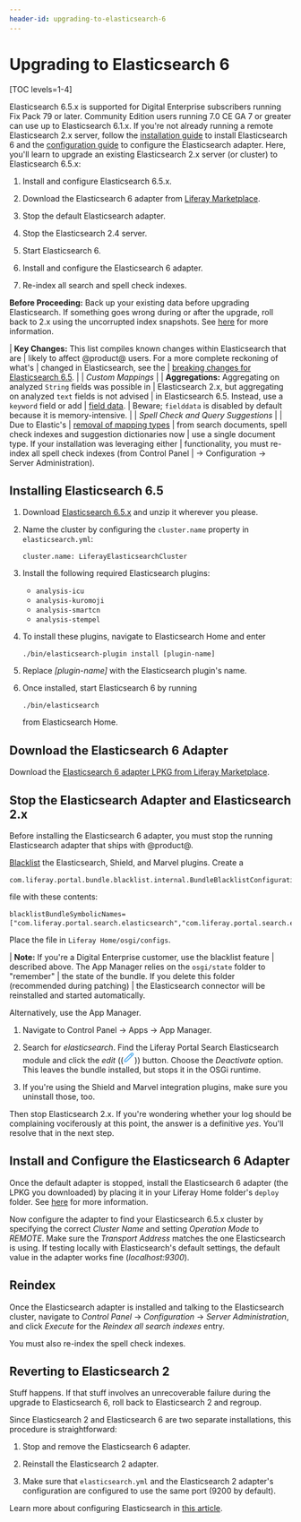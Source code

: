 ```yaml
---
header-id: upgrading-to-elasticsearch-6
---
```


# Upgrading to Elasticsearch 6

[TOC levels=1-4]

Elasticsearch 6.5.x is supported for Digital Enterprise subscribers running Fix
Pack 79 or later. Community Edition users running 7.0 CE GA 7 or greater can
use up to Elasticsearch 6.1.x. If you're not already running a remote
Elasticsearch 2.x server, follow the 
[installation guide](/docs/7-0/deploy/-/knowledge_base/d/installing-elasticsearch) 
to install Elasticsearch 6 and the 
[configuration guide](/docs/7-0/deploy/-/knowledge_base/d/configuring-elasticsearch-for-liferay-0) 
to configure the Elasticsearch adapter. Here, you'll learn to upgrade an
existing Elasticsearch 2.x server (or cluster) to Elasticsearch 6.5.x: 

1.  Install and configure Elasticsearch 6.5.x.

3.  Download the Elasticsearch 6 adapter from 
    [Liferay Marketplace](https://web.liferay.com/marketplace).

4.  Stop the default Elasticsearch adapter.

5.  Stop the Elasticsearch 2.4 server.

6.  Start Elasticsearch 6.

7.  Install and configure the Elasticsearch 6 adapter.

8.  Re-index all search  and spell check indexes.

**Before Proceeding:** Back up your existing data before upgrading
Elasticsearch. If something goes wrong during or after the upgrade, roll
back to 2.x using the uncorrupted index snapshots. See
[here](/docs/7-0/deploy/-/knowledge_base/d/backing-up-elasticsearch)
for more information.

| **Key Changes:** This list compiles known changes within Elasticsearch that are
| likely to affect @product@ users. For a more complete reckoning of what's
| changed in Elasticsearch, see the
| [breaking changes for Elasticsearch 6.5](https://www.elastic.co/guide/en/elasticsearch/reference/6.5/breaking-changes.html).
| 
| *Custom Mappings*
| 
| **Aggregations:** Aggregating on analyzed `String` fields was possible in
| Elasticsearch 2.x, but aggregating on analyzed `text` fields is not advised
| in Elasticsearch 6.5. Instead, use a `keyword` field or add
| [field data](https://www.elastic.co/guide/en/elasticsearch/reference/6.5/fielddata.html).
| Beware; `fielddata` is disabled by default because it is memory-intensive.
| 
| *Spell Check and Query Suggestions*
| 
| Due to Elastic's
| [removal of mapping types](https://www.elastic.co/guide/en/elasticsearch/reference/6.5/removal-of-types.html)
| from search documents, spell check indexes and suggestion dictionaries now
| use a single document type. If your installation was leveraging either
| functionality, you must re-index all spell check indexes (from Control Panel
| &rarr; Configuration &rarr; Server Administration).

## Installing Elasticsearch 6.5

1.  Download 
    [Elasticsearch 6.5.x](https://www.elastic.co/downloads/past-releases)
    and unzip it wherever you please.

2.  Name the cluster by configuring the `cluster.name` property in
    `elasticsearch.yml`:

        cluster.name: LiferayElasticsearchCluster

3.  Install the following required Elasticsearch plugins:

    -  `analysis-icu`
    -  `analysis-kuromoji`
    -  `analysis-smartcn`
    -  `analysis-stempel`

4.  To install these plugins, navigate to Elasticsearch Home and enter

        ./bin/elasticsearch-plugin install [plugin-name]

5.  Replace *[plugin-name]* with the Elasticsearch plugin's name.

6.  Once installed, start Elasticsearch 6 by running

        ./bin/elasticsearch

    from Elasticsearch Home.

## Download the Elasticsearch 6 Adapter

Download the 
[Elasticsearch 6 adapter LPKG from Liferay Marketplace](https://web.liferay.com/marketplace).

## Stop the Elasticsearch Adapter and Elasticsearch 2.x

Before installing the Elasticsearch 6 adapter, you must stop the running
Elasticsearch adapter that ships with @product@. 
 
[Blacklist](/docs/7-0/user/-/knowledge_base/u/blacklisting-osgi-modules) 
the Elasticsearch, Shield, and Marvel plugins. Create a 

    com.liferay.portal.bundle.blacklist.internal.BundleBlacklistConfiguration.config

file with these contents:

    blacklistBundleSymbolicNames=["com.liferay.portal.search.elasticsearch","com.liferay.portal.search.elasticsearch.shield","com.liferay.portal.search.elasticsearch.marvel.web"]

Place the file in `Liferay Home/osgi/configs`.

| **Note:** If you're a Digital Enterprise customer, use the blacklist feature
| described above. The App Manager relies on the `osgi/state` folder to "remember"
| the state of the bundle. If you delete this folder (recommended during patching)
| the Elasticsearch connector will be reinstalled and started automatically.

Alternatively, use the App Manager.

1.  Navigate to Control Panel &rarr; Apps &rarr; App Manager.

2.  Search for *elasticsearch*. Find the Liferay Portal Search Elasticsearch
    module and click the *edit* ((![Edit](../../images/icon-edit.png))) button.
    Choose the *Deactivate* option. This leaves the bundle installed, but stops
    it in the OSGi runtime.

3.  If you're using the Shield and Marvel integration plugins, make sure you
    uninstall those, too.

Then stop Elasticsearch 2.x. If you're wondering whether your log should be
complaining vociferously at this point, the answer is a definitive *yes*. You'll
resolve that in the next step.

## Install and Configure the Elasticsearch 6 Adapter

Once the default adapter is stopped, install the Elasticsearch 6 adapter (the
LPKG you downloaded) by placing it in your Liferay Home folder's `deploy`
folder.
See 
[here](/docs/7-0/user/-/knowledge_base/u/installing-apps-manually#using-your-file-system-to-install-apps)
for more information.

<!--It starts automatically with log messages like this:

Add when possible -->
Now configure the adapter to find your Elasticsearch 6.5.x cluster by specifying
the correct *Cluster Name* and setting *Operation Mode* to *REMOTE*. Make sure
the *Transport Address* matches the one Elasticsearch is using. If testing
locally with Elasticsearch's default settings, the default value in the adapter
works fine (*localhost:9300*).

## Reindex

Once the Elasticsearch adapter is installed and talking to the Elasticsearch
cluster, navigate to *Control Panel* &rarr; *Configuration* &rarr; *Server
Administration*, and click *Execute* for the *Reindex all search indexes* entry.

You must also re-index the spell check indexes.

## Reverting to Elasticsearch 2

Stuff happens. If that stuff involves an unrecoverable failure during the
upgrade to Elasticsearch 6, roll back to Elasticsearch 2 and regroup.

Since Elasticsearch 2 and Elasticsearch 6 are two separate installations, this
procedure is straightforward:

1.  Stop and remove the Elasticsearch 6 adapter.

2.  Reinstall the Elasticsearch 2 adapter.

3.  Make sure that `elasticsearch.yml` and the Elasticsearch 2 adapter's configuration
    are configured to use the same port (9200 by default).

Learn more about configuring Elasticsearch in [this article](/docs/7-0/deploy/-/knowledge_base/d/configuring-elasticsearch-for-liferay-0).
